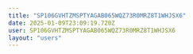 ```yaml
---
title: "SP106GVHTZMSPTYAGAB065WQZ73R0MRZ8T1WHJSX6"
date: 2025-01-09T23:09:19.720Z
user: SP106GVHTZMSPTYAGAB065WQZ73R0MRZ8T1WHJSX6
layout: "users"
---
```

    